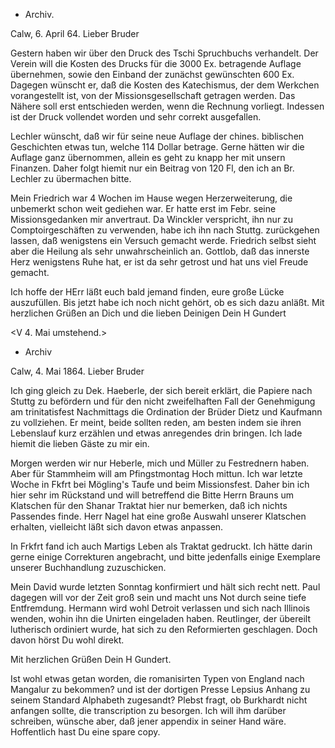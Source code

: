 + Archiv.

 Calw, 6. April 64.
Lieber Bruder

Gestern haben wir über den Druck des Tschi Spruchbuchs verhandelt. Der Verein will die Kosten des Drucks für die 3000 Ex. betragende Auflage übernehmen, sowie den Einband der zunächst gewünschten 600 Ex. Dagegen wünscht er, daß die Kosten des Katechismus, der dem Werkchen vorangestellt ist, von der Missionsgesellschaft getragen werden. Das Nähere soll erst entschieden werden, wenn die Rechnung vorliegt. Indessen ist der Druck vollendet worden und sehr correkt ausgefallen.

Lechler wünscht, daß wir für seine neue Auflage der chines. biblischen Geschichten etwas tun, welche 114 Dollar betrage. Gerne hätten wir die Auflage ganz übernommen, allein es geht zu knapp her mit unsern Finanzen. Daher folgt hiemit nur ein Beitrag von 120 Fl, den ich an Br. Lechler zu übermachen bitte.

Mein Friedrich war 4 Wochen im Hause wegen Herzerweiterung, die unbemerkt schon weit gediehen war. Er hatte erst im Febr. seine Missionsgedanken mir anvertraut. Da Winckler verspricht, ihn nur zu Comptoirgeschäften zu verwenden, habe ich ihn nach Stuttg. zurückgehen lassen, daß wenigstens ein Versuch gemacht werde. Friedrich selbst sieht aber die Heilung als sehr unwahrscheinlich an. Gottlob, daß das innerste Herz wenigstens Ruhe hat, er ist da sehr getrost und hat uns viel Freude gemacht.

Ich hoffe der HErr läßt euch bald jemand finden, eure große Lücke auszufüllen. Bis jetzt habe ich noch nicht gehört, ob es sich dazu anläßt. 
 Mit herzlichen Grüßen an Dich und die lieben Deinigen
 Dein
 H Gundert

<V 4. Mai umstehend.>
+ Archiv

 Calw, 4. Mai 1864.
Lieber Bruder

Ich ging gleich zu Dek. Haeberle, der sich bereit erklärt, die Papiere nach Stuttg zu befördern und für den nicht zweifelhaften Fall der Genehmigung am trinitatisfest Nachmittags die Ordination der Brüder Dietz und Kaufmann zu vollziehen. Er meint, beide sollten reden, am besten indem sie ihren Lebenslauf kurz erzählen und etwas anregendes drin bringen. Ich lade hiemit die lieben Gäste zu mir ein.

Morgen werden wir nur Heberle, mich und Müller zu Festrednern haben. Aber für Stammheim will am Pfingstmontag Hoch mittun. Ich war letzte Woche in Fkfrt bei Mögling's Taufe und beim Missionsfest. Daher bin ich hier sehr im Rückstand und will betreffend die Bitte Herrn Brauns um Klatschen für den Shanar Traktat hier nur bemerken, daß ich nichts Passendes finde. Herr Nagel hat eine große Auswahl unserer Klatschen erhalten, vielleicht läßt sich davon etwas anpassen.

In Frkfrt fand ich auch Martigs Leben als Traktat gedruckt. Ich hätte darin gerne einige Correkturen angebracht, und bitte jedenfalls einige Exemplare unserer Buchhandlung zuzuschicken.

Mein David wurde letzten Sonntag konfirmiert und hält sich recht nett. Paul dagegen will vor der Zeit groß sein und macht uns Not durch seine tiefe Entfremdung. Hermann wird wohl Detroit verlassen und sich nach Illinois wenden, wohin ihn die Unirten eingeladen haben. Reutlinger, der übereilt lutherisch ordiniert wurde, hat sich zu den Reformierten geschlagen. Doch davon hörst Du wohl direkt.

 Mit herzlichen Grüßen
 Dein H Gundert.

Ist wohl etwas getan worden, die romanisirten Typen von England nach Mangalur zu bekommen? und ist der dortigen Presse Lepsius Anhang zu seinem Standard Alphabeth zugesandt? Plebst fragt, ob Burkhardt nicht anfangen sollte, die transcription zu besorgen. Ich will ihm darüber schreiben, wünsche aber, daß jener appendix in seiner Hand wäre. Hoffentlich hast Du eine spare copy.
